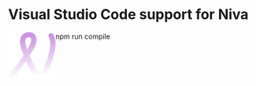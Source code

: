 # Visual Studio Code support for Niva

<img align="left" width="96px" height="96px" src="niva-icon.svg" />

npm run compile
